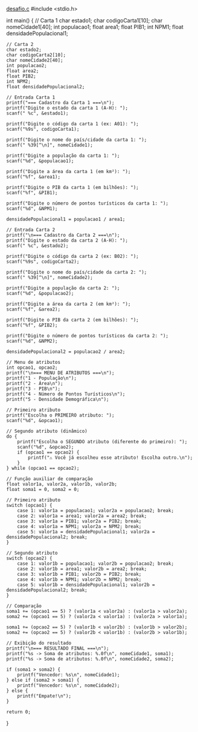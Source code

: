 [desafio.c](https://github.com/user-attachments/files/22732548/desafio.c)
#include <stdio.h>

int main() {
    // Carta 1
    char estado1;
    char codigoCarta1[10];
    char nomeCidade1[40];
    int populacao1;
    float area1;
    float PIB1;
    int NPM1; 
    float densidadePopulacional1;

    // Carta 2
    char estado2;
    char codigoCarta2[10];
    char nomeCidade2[40];
    int populacao2;
    float area2;
    float PIB2;
    int NPM2;
    float densidadePopulacional2;

    // Entrada Carta 1
    printf("=== Cadastro da Carta 1 ===\n");
    printf("Digite o estado da carta 1 (A-H): ");
    scanf(" %c", &estado1);

    printf("Digite o código da carta 1 (ex: A01): ");
    scanf("%9s", codigoCarta1);

    printf("Digite o nome do país/cidade da carta 1: ");
    scanf(" %39[^\n]", nomeCidade1);

    printf("Digite a população da carta 1: ");
    scanf("%d", &populacao1);

    printf("Digite a área da carta 1 (em km²): ");
    scanf("%f", &area1);

    printf("Digite o PIB da carta 1 (em bilhões): ");
    scanf("%f", &PIB1);

    printf("Digite o número de pontos turísticos da carta 1: ");
    scanf("%d", &NPM1);

    densidadePopulacional1 = populacao1 / area1;

    // Entrada Carta 2
    printf("\n=== Cadastro da Carta 2 ===\n");
    printf("Digite o estado da carta 2 (A-H): ");
    scanf(" %c", &estado2);

    printf("Digite o código da carta 2 (ex: B02): ");
    scanf("%9s", codigoCarta2);

    printf("Digite o nome do país/cidade da carta 2: ");
    scanf(" %39[^\n]", nomeCidade2);

    printf("Digite a população da carta 2: ");
    scanf("%d", &populacao2);

    printf("Digite a área da carta 2 (em km²): ");
    scanf("%f", &area2);

    printf("Digite o PIB da carta 2 (em bilhões): ");
    scanf("%f", &PIB2);

    printf("Digite o número de pontos turísticos da carta 2: ");
    scanf("%d", &NPM2);

    densidadePopulacional2 = populacao2 / area2;

    // Menu de atributos
    int opcao1, opcao2;
    printf("\n=== MENU DE ATRIBUTOS ===\n");
    printf("1 - População\n");
    printf("2 - Área\n");
    printf("3 - PIB\n");
    printf("4 - Número de Pontos Turísticos\n");
    printf("5 - Densidade Demográfica\n");

    // Primeiro atributo
    printf("Escolha o PRIMEIRO atributo: ");
    scanf("%d", &opcao1);

    // Segundo atributo (dinâmico)
    do {
        printf("Escolha o SEGUNDO atributo (diferente do primeiro): ");
        scanf("%d", &opcao2);
        if (opcao1 == opcao2) {
            printf("⚠ Você já escolheu esse atributo! Escolha outro.\n");
        }
    } while (opcao1 == opcao2);

    // Função auxiliar de comparação
    float valor1a, valor2a, valor1b, valor2b;
    float soma1 = 0, soma2 = 0;

    // Primeiro atributo
    switch (opcao1) {
        case 1: valor1a = populacao1; valor2a = populacao2; break;
        case 2: valor1a = area1; valor2a = area2; break;
        case 3: valor1a = PIB1; valor2a = PIB2; break;
        case 4: valor1a = NPM1; valor2a = NPM2; break;
        case 5: valor1a = densidadePopulacional1; valor2a = densidadePopulacional2; break;
    }

    // Segundo atributo
    switch (opcao2) {
        case 1: valor1b = populacao1; valor2b = populacao2; break;
        case 2: valor1b = area1; valor2b = area2; break;
        case 3: valor1b = PIB1; valor2b = PIB2; break;
        case 4: valor1b = NPM1; valor2b = NPM2; break;
        case 5: valor1b = densidadePopulacional1; valor2b = densidadePopulacional2; break;
    }

    // Comparação
    soma1 += (opcao1 == 5) ? (valor1a < valor2a) : (valor1a > valor2a);
    soma2 += (opcao1 == 5) ? (valor2a < valor1a) : (valor2a > valor1a);

    soma1 += (opcao2 == 5) ? (valor1b < valor2b) : (valor1b > valor2b);
    soma2 += (opcao2 == 5) ? (valor2b < valor1b) : (valor2b > valor1b);

    // Exibição do resultado
    printf("\n=== RESULTADO FINAL ===\n");
    printf("%s -> Soma de atributos: %.0f\n", nomeCidade1, soma1);
    printf("%s -> Soma de atributos: %.0f\n", nomeCidade2, soma2);

    if (soma1 > soma2) {
        printf("Vencedor: %s\n", nomeCidade1);
    } else if (soma2 > soma1) {
        printf("Vencedor: %s\n", nomeCidade2);
    } else {
        printf("Empate!\n");
    }

    return 0;
}
